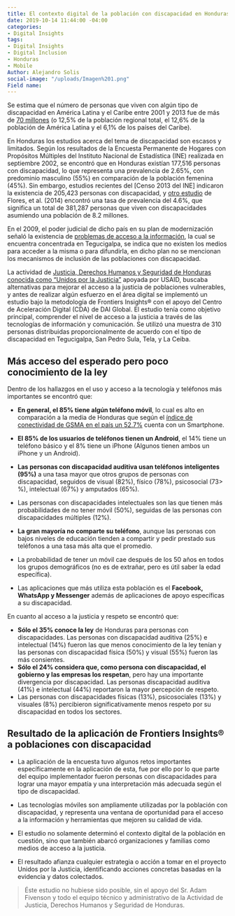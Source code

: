 ```yaml
---
title: El contexto digital de la población con discapacidad en Honduras
date: 2019-10-14 11:44:00 -04:00
categories:
- Digital Insights
tags:
- Digital Insights
- Digital Inclusion
- Honduras
- Mobile
Author: Alejandro Solis
social-image: "/uploads/Imagen%201.png"
Field name: 
---
```


Se estima que el número de personas que viven con algún tipo de discapacidad en América Latina y el Caribe entre 2001 y 2013 fue de más de [70 millones](https://www.paho.org/hon/index.php?option=com_docman&view=download&alias=383-identificacion-y-caracterizacion-de-las-personas-con-discapacidad-en-francisco-morazan-2017&category_slug=fortalecimiento-de-sistemas-de-salud&Itemid=211) (o 12,5% de la población regional total, el 12,6% de la población de América Latina y el 6,1% de los países del Caribe). 

En Honduras los estudios acerca del tema de discapacidad son escasos y limitados. Según los resultados de la Encuesta Permanente de Hogares con Propósitos Múltiples del Instituto Nacional de Estadística (INE) realizada en septiembre 2002, se encontró que en Honduras existían 177,516 personas con discapacidad, lo que representa una prevalencia de 2.65%, con predominio masculino (55%) en comparación de la población femenina (45%). Sin embargo, estudios recientes del [Censo 2013 del INE] indicaron la existencia de 205,423 personas con discapacidad, y [otro estudio](http://www.bvs.hn/Honduras/UICFCM/Articulo3_Vol83-1-2-Discapacidad.Sujetos.18-65a.pdf) de Flores, et al. (2014) encontró una tasa de prevalencia del 4.6%, que significa un total de 381,287 personas que viven con discapacidades asumiendo una población de 8.2 millones.

En el 2009, el poder judicial de dicho país en su plan de modernización señaló la existencia de [problemas de acceso a la información](http://www.poderjudicial.gob.hn/transparencia/planeacion/documents/PlandeModernizaciónPoderJudicial200420091.pdf), la cual se encuentra concentrada en Tegucigalpa, se indica que no existen los medios para acceder a la misma o para difundirla, en dicho plan no se mencionan los mecanismos de inclusión de las poblaciones con discapacidad. 

La actividad de [Justicia, Derechos Humanos y Seguridad de Honduras conocida como “Unidos por la Justicia”](https://www.dai.com/our-work/projects/honduras-united-for-justice) apoyada por USAID, buscaba alternativas para mejorar el acceso a la justicia de poblaciones vulnerables, y antes de realizar algún esfuerzo en el área digital se implementó un estudio bajo la metodología de Frontiers Insights® con el apoyo del Centro de Aceleración Digital (CDA) de DAI Global. El estudio tenía como objetivo principal, comprender el nivel de acceso a la justicia a través de las tecnologías de información y comunicación. Se utilizó una muestra de 310 personas distribuidas proporcionalmente de acuerdo con el tipo de discapacidad en Tegucigalpa, San Pedro Sula, Tela, y La Ceiba.

<div class="infogram-embed" data-id="59d30854-8421-4cfc-9195-87e094679b16" data-type="interactive" data-title="Discapacidad"></div><script>!function(e,i,n,s){var t="InfogramEmbeds",d=e.getElementsByTagName("script")[0];if(window[t]&&window[t].initialized)window[t].process&&window[t].process();else if(!e.getElementById(n)){var o=e.createElement("script");o.async=1,o.id=n,o.src="https://e.infogram.com/js/dist/embed-loader-min.js",d.parentNode.insertBefore(o,d)}}(document,0,"infogram-async");</script>

## Más acceso del esperado pero poco conocimiento de la ley

Dentro de los hallazgos en el uso y acceso a la tecnología y teléfonos más importantes se encontró que:

* **En general, el 85% tiene algún teléfono móvil**, lo cual es alto en comparación a la media de Honduras que según el [índice de conectividad de GSMA  en el país un 52.7%](http://www.mobileconnectivityindex.com/#year=2018&zoneIsocode=HND&analysisView=HND) cuenta con un Smartphone.

* **El 85% de los usuarios de teléfonos tienen un Android**, el 14% tiene un teléfono básico y el 8% tiene un iPhone (Algunos tienen ambos un iPhone y un Android).

* **Las personas con discapacidad auditiva usan teléfonos inteligentes (95%)** a una tasa mayor que otros grupos de personas con discapacidad, seguidos de visual (82%), físico (78%), psicosocial (73> %), intelectual (67%) y amputados (65%).

* Las personas con discapacidades intelectuales son las que tienen más probabilidades de no tener móvil (50%), seguidas de las personas con discapacidades múltiples (12%).

* **La gran mayoría no comparte su teléfono**, aunque las personas con bajos niveles de educación tienden a compartir y pedir prestado sus teléfonos a una tasa más alta que el promedio.

* La probabilidad de tener un móvil cae después de los 50 años en todos los grupos demográficos (no es de extrañar, pero es útil saber la edad específica).

* Las aplicaciones que más utiliza esta población es el **Facebook, WhatsApp y Messenger** además de aplicaciones de apoyo específicas a su discapacidad.

<div class="infogram-embed" data-id="ec8c98a8-2f67-4325-8381-b00e503c52d5" data-type="interactive" data-title="Phone 4"></div><script>!function(e,i,n,s){var t="InfogramEmbeds",d=e.getElementsByTagName("script")[0];if(window[t]&&window[t].initialized)window[t].process&&window[t].process();else if(!e.getElementById(n)){var o=e.createElement("script");o.async=1,o.id=n,o.src="https://e.infogram.com/js/dist/embed-loader-min.js",d.parentNode.insertBefore(o,d)}}(document,0,"infogram-async");</script>

En cuanto al acceso a la justicia y respeto se encontró que:

* **Sólo el 35% conoce la ley** de Honduras para personas con discapacidades. Las personas con discapacidad auditiva (25%) e intelectual (14%) fueron las que menos conocimiento de la ley tenían y las personas con discapacidad física (50%) y visual (55%) fueron las más consientes.
* **Sólo el 24% considera que, como persona con discapacidad, el gobierno y las empresas los respetan**, pero hay una importante divergencia por discapacidad. Las personas discapacidad auditiva (41%) e intelectual (44%) reportaron la mayor percepción de respeto.
* Las personas con discapacidades físicas (13%), psicosociales (13%) y visuales (8%) percibieron significativamente menos respeto por su discapacidad en todos los sectores.

## Resultado de la aplicación de Frontiers Insights® a poblaciones con discapacidad

* La aplicación de la encuesta tuvo algunos retos importantes específicamente en la aplicación de esta, fue por ello por lo que parte del equipo implementador fueron personas con discapacidades para lograr una mayor empatía y una interpretación más adecuada según el tipo de discapacidad.

* Las tecnologías móviles son ampliamente utilizadas por la población con discapacidad, y representa una ventana de oportunidad para el acceso a la información y herramientas que mejoren su calidad de vida.

* El estudio no solamente determinó el contexto digital de la población en cuestión, sino que también abarcó organizaciones y familias como medios de acceso a la justicia.

* El resultado afianza cualquier estrategia o acción a tomar en el proyecto Unidos por la Justicia, identificando acciones concretas basadas en la evidencia y datos colectados.

> Éste estudio no hubiese sido posible, sin el apoyo del Sr. Adam Fivenson y todo el equipo técnico y administrativo de la Actividad de Justicia, Derechos Humanos y Seguridad de Honduras.